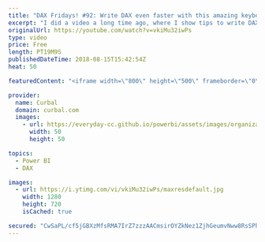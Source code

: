 ```yaml
---
title: "DAX Fridays! #92: Write DAX even faster with this amazing keyboard shortcuts!"
excerpt: "I did a video a long time ago, where I show tips to write DAX fast, and in today's video, I am going to build on that, and give you even more tips to write DAX fast with keyboard shortcuts :)  Here is a link to more keyboard shortcuts for DAX: https://www.youtube.com/watch?v=z0Kj_oVmNUA  This tips are"
originalUrl: https://youtube.com/watch?v=vkiMu32iwPs
type: video
price: Free
length: PT19M9S
publishedDateTime: 2018-08-15T15:42:54Z
heat: 50

featuredContent: "<iframe width=\"800\" height=\"500\" frameborder=\"0\" src=\"https://www.youtube.com/embed/vkiMu32iwPs\" allow=\"accelerometer; autoplay; encrypted-media; gyroscope; picture-in-picture\" allowfullscreen></iframe>"

provider:
  name: Curbal
  domain: curbal.com
  images:
    - url: https://everyday-cc.github.io/powerbi/assets/images/organizations/curbal.com-50x50.jpg
      width: 50
      height: 50

topics:
  - Power BI
  - DAX

images:
  - url: https://i.ytimg.com/vi/vkiMu32iwPs/maxresdefault.jpg
    width: 1280
    height: 720
    isCached: true

secured: "CwSaPL/cf5jGBXzMfsRMA7IrZ7zzzAACmsirOYZkNez1ZjhGeumvNww8RsSPh1WyPAjUwxN/JemALJrkFrieiG91g8al6wuUzVZG+f/W0xv8Cv8uxy/y8vJKwoGxk8335gJjLOQ1z8CHUafnjFf5IAHgWiL+6SyVBMxT063444nO8MgkfW/yVEOP2v9f49pTcWHXmca7r3j/ERbfDxoy3CxsgUy955iQUR0h95Q/ofBI58KvQ3gRdwSc0oZxmc+uv+0kwo3YSNPHRdw47JzHXGSNzl6KpypgzLxzwsZkYi+ennPFuwjJJQ4NamtVmpF1+ZjzhiLAcRLYeh6Ky5rRyUKgcUDzbCebn7V6hAwFBFv8MTMl45wj0c4A9Pdf/BiXZCwZubRPhjPYE4rlvZvlY0JhVhRaWSV7HYyrOq6d2GM=;ANE/JDFnk4U4K20ONqJp3Q=="
---
```


